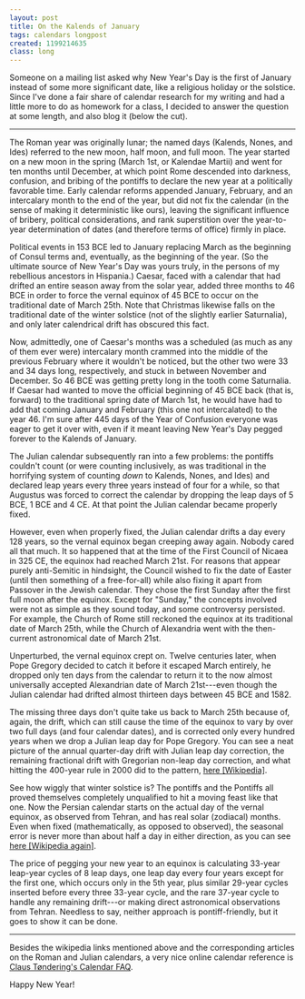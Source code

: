 ```yaml
---
layout: post
title: On the Kalends of January
tags: calendars longpost
created: 1199214635
class: long
---
```

Someone on a mailing list asked why New Year's Day is the first of January instead of some more significant date, like a religious holiday or the solstice.  Since I've done a fair share of calendar research for my writing and had a little more to do as homework for a class, I decided to answer the question at some length, and also blog it (below the cut).<!--break-->

----

The Roman year was originally lunar; the named days (Kalends, Nones, and Ides) referred to the new moon, half moon, and full moon.  The year started on a new moon in the spring (March 1st, or Kalendae Martii) and went for ten months until December, at which point Rome descended into darkness, confusion, and bribing of the pontiffs to declare the new year at a politically favorable time.  Early calendar reforms appended January, February, and an intercalary month to the end of the year, but did not fix the calendar (in the sense of making it deterministic like ours), leaving the significant influence of bribery, political considerations, and rank superstition over the year-to-year determination of dates (and therefore terms of office) firmly in place.

Political events in 153 BCE led to January replacing March as the beginning of Consul terms and, eventually,  as the beginning of the year.  (So the ultimate source of New Year's Day was yours truly, in the persons of my rebellious ancestors in Hispania.)  Caesar, faced with a calendar that had drifted an entire season away from the solar year, added three months to 46 BCE in order to force the vernal equinox of 45 BCE to occur on the traditional date of March 25th. Note that Christmas likewise falls on the traditional date of the winter solstice (not of the slightly earlier Saturnalia), and only later calendrical drift has obscured this fact.

Now, admittedly, one of Caesar's months was a scheduled (as much as any of them ever were) intercalary month crammed into the middle of the previous February where it wouldn't be noticed, but the other two were 33 and 34 days long, respectively, and stuck in between November and December.  So 46 BCE was getting pretty long in the tooth come Saturnalia.  If Caesar had wanted to move the official beginning of 45 BCE back (that is, forward) to the traditional spring date of March 1st, he would have had to add that coming January and February (this one not intercalated) to the year 46.  I'm sure after 445 days of the Year of Confusion everyone was eager to get it over with, even if it meant leaving New Year's Day pegged forever to the Kalends of January.

The Julian calendar subsequently ran into a few problems:  the pontiffs couldn't count (or were counting inclusively, as was traditional in the horrifying system of counting *down* to Kalends, Nones, and Ides) and declared leap years every three years instead of four for a while, so that Augustus was forced to correct the calendar by dropping the leap days of 5 BCE, 1 BCE and 4 CE.  At that point the Julian calendar became properly fixed.

However, even when properly fixed, the Julian calendar drifts a day every 128 years, so the vernal equinox began creeping away again. Nobody cared all that much.  It so happened that at the time of the First Council of Nicaea in 325 CE, the equinox had reached March 21st.  For reasons that appear purely anti-Semitic in hindsight, the Council wished to fix the date of Easter (until then something of a free-for-all) while also fixing it apart from Passover in the Jewish calendar.  They chose the first Sunday after the first full moon after the equinox.  Except for "Sunday," the concepts involved were not as simple as they sound today, and some controversy persisted.  For example, the Church of Rome still reckoned the equinox at its traditional date of March 25th, while the Church of Alexandria went with the then-current astronomical date of March 21st.

Unperturbed, the vernal equinox crept on.  Twelve centuries later, when Pope Gregory decided to catch it before it escaped March entirely, he dropped only ten days from the calendar to return it to the now almost universally accepted Alexandrian date of March 21st---even though the Julian calendar had drifted almost thirteen days between 45 BCE and 1582.

The missing three days don't quite take us back to March 25th because of, again, the drift, which can still cause the time of the equinox to vary by over two full days (and four calendar dates), and is corrected only every hundred years when we drop a Julian leap day for Pope Gregory.  You can see a neat picture of the annual quarter-day drift with Julian leap day correction, the remaining fractional drift with Gregorian non-leap day correction, and what hitting the 400-year rule in 2000 did to the pattern, [here [Wikipedia]](http://en.wikipedia.org/wiki/Gregorian_calendar#Calendar_seasonal_error).

See how wiggly that winter solstice is?  The pontiffs and the Pontiffs all proved themselves completely unqualified to hit a moving feast like that one.  Now the Persian calendar starts on the actual day of the vernal equinox, as observed from Tehran, and has real solar (zodiacal) months.  Even when fixed (mathematically, as opposed to observed), the seasonal error is never more than about half a day in either direction, as you can see [here [Wikipedia again]](http://en.wikipedia.org/wiki/Iranian_calendar#Seasonal_error).

The price of pegging your new year to an equinox is calculating 33-year leap-year cycles of 8 leap days, one leap day every four years except for the first one, which occurs only in the 5th year, plus similar 29-year cycles inserted before every three 33-year cycle, and the rare 37-year cycle to handle any remaining drift---or making direct astronomical observations from Tehran.  Needless to say, neither approach is pontiff-friendly, but it goes to show it can be done.

----

Besides the wikipedia links mentioned above and the corresponding articles on the Roman and Julian calendars, a very nice online calendar reference is [Claus Tøndering's Calendar FAQ](http://www.tondering.dk/claus/calendar.html).

Happy New Year!
